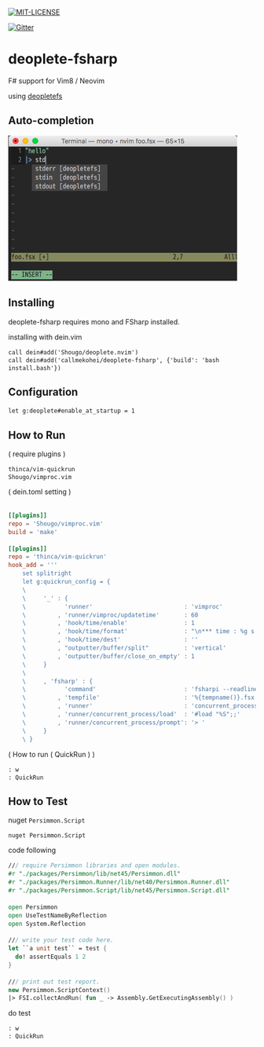 [![MIT-LICENSE](http://img.shields.io/badge/license-MIT-blue.svg?style=flat)](https://github.com/callmekohei/deoplete-fsharp/blob/master/LICENSE)


[![Gitter](https://img.shields.io/gitter/room/nwjs/nw.js.svg)](https://gitter.im/fsugjp/public)


# deoplete-fsharp

F# support for Vim8 / Neovim

using [deopletefs](https://github.com/callmekohei/deopletefs)

## Auto-completion

![alt text](./pic/deoplete2.png)

## Installing

deoplete-fsharp requires mono and FSharp installed.

installing with dein.vim
```vim
call dein#add('Shougo/deoplete.nvim')
call dein#add('callmekohei/deoplete-fsharp', {'build': 'bash install.bash'})
```

## Configuration
```vim
let g:deoplete#enable_at_startup = 1
```



## How to Run

( require plugins )
```
thinca/vim-quickrun
Shougo/vimproc.vim
```

( dein.toml setting )
```toml

[[plugins]]
repo = 'Shougo/vimproc.vim'
build = 'make'

[[plugins]]
repo = 'thinca/vim-quickrun'
hook_add = '''
    set splitright
    let g:quickrun_config = {
    \
    \     '_' : {
    \           'runner'                          : 'vimproc'
    \         , 'runner/vimproc/updatetime'       : 60
    \         , 'hook/time/enable'                : 1
    \         , 'hook/time/format'                : "\n*** time : %g s ***"
    \         , 'hook/time/dest'                  : ''
    \         , "outputter/buffer/split"          : 'vertical'
    \         , 'outputter/buffer/close_on_empty' : 1
    \     }
    \
    \     , 'fsharp' : {
    \           'command'                         : 'fsharpi --readline-'
    \         , 'tempfile'                        : '%{tempname()}.fsx'
    \         , 'runner'                          : 'concurrent_process'
    \         , 'runner/concurrent_process/load'  : '#load "%S";;'
    \         , 'runner/concurrent_process/prompt': '> '
    \     }
    \ }
```
( How to run ( QuickRun ) )
```
: w
: QuickRun
```
## How to Test

nuget `Persimmon.Script`
```
nuget Persimmon.Script
```
code following
```fsharp
/// require Persimmon libraries and open modules.
#r "./packages/Persimmon/lib/net45/Persimmon.dll"
#r "./packages/Persimmon.Runner/lib/net40/Persimmon.Runner.dll"
#r "./packages/Persimmon.Script/lib/net45/Persimmon.Script.dll"

open Persimmon
open UseTestNameByReflection
open System.Reflection

/// write your test code here.
let ``a unit test`` = test {
  do! assertEquals 1 2
}

/// print out test report.
new Persimmon.ScriptContext()
|> FSI.collectAndRun( fun _ -> Assembly.GetExecutingAssembly() )

```
do test
```
: w
: QuickRun
```
